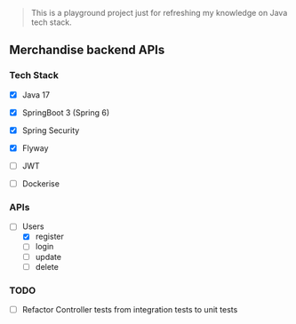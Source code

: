 > This is a playground project just for refreshing my knowledge on Java tech stack.

## Merchandise backend APIs

### Tech Stack

- [x] Java 17
- [x] SpringBoot 3 (Spring 6)
- [x] Spring Security
- [x] Flyway
- [ ] JWT
- [ ] Dockerise


### APIs

- [ ] Users
  - [x] register
  - [ ] login
  - [ ] update
  - [ ] delete

### TODO

- [ ] Refactor Controller tests from integration tests to unit tests